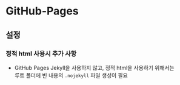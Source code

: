 ﻿# GitHub-Pages

## 설정

### 정적 html 사용시 추가 사항

* GitHub Pages Jekyll을 사용하지 않고, 정적 html을 사용하기 위해서는  
  루트 폴더에 빈 내용의 `.nojekyll` 파일 생성이 필요



